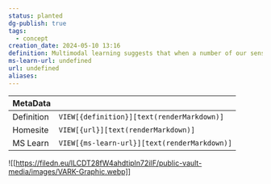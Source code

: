 ```yaml
---
status: planted
dg-publish: true
tags:
  - concept
creation_date: 2024-05-10 13:16
definition: Multimodal learning suggests that when a number of our senses – visual, auditory, kinaesthetic – are being engaged during learning, we understand and remember more.
ms-learn-url: undefined
url: undefined
aliases:
---
```


| MetaData   |                                              |
| ---------- | -------------------------------------------- |
| Definition | `VIEW[{definition}][text(renderMarkdown)]`   |
| Homesite   | `VIEW[{url}][text(renderMarkdown)]`          |
| MS Learn   | `VIEW[{ms-learn-url}][text(renderMarkdown)]` |
![[https://filedn.eu/lLCDT28fW4ahdtipln72iIF/public-vault-media/images/VARK-Graphic.webp]]